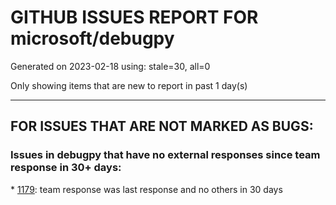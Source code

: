 
# GITHUB ISSUES REPORT FOR microsoft/debugpy


Generated on 2023-02-18 using: stale=30, all=0


Only showing items that are new to report in past 1 day(s)


---

## FOR ISSUES THAT ARE NOT MARKED AS BUGS:


### Issues in debugpy that have no external responses since team response in 30+ days:


\* [1179](https://github.com/microsoft/debugpy/issues/1179 "Support DAP variable paging"): team response was last response and no others in 30 days
